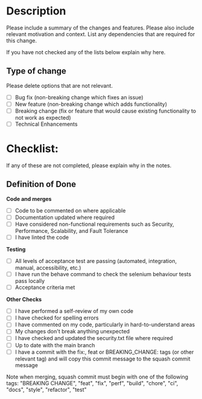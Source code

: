 # Description

Please include a summary of the changes and features. Please also include relevant motivation and context. List any dependencies that are required for this change.

If you have not checked any of the lists below explain why here.

## Type of change

Please delete options that are not relevant.

- [ ] Bug fix (non-breaking change which fixes an issue)
- [ ] New feature (non-breaking change which adds functionality)
- [ ] Breaking change (fix or feature that would cause existing functionality to not work as expected)
- [ ] Technical Enhancements

# Checklist:

If any of these are not completed, please explain why in the notes.

## **Definition of Done**
**Code and merges**

- [ ] Code to be commented on where applicable 
- [ ] Documentation updated where required 
- [ ] Have considered non-functional requirements such as Security, Performance, Scalability, and Fault Tolerance
- [ ] I have linted the code

**Testing**

- [ ] All levels of acceptance test are passing (automated, integration, manual, accessibility, etc.)
- [ ] I have run the behave command to check the selenium behaviour tests pass locally
- [ ] Acceptance criteria met

**Other Checks**
- [ ] I have performed a self-review of my own code
- [ ] I have checked for spelling errors
- [ ] I have commented on my code, particularly in hard-to-understand areas
- [ ] My changes don't break anything unexpected
- [ ] I have checked and updated the security.txt file where required
- [ ] Up to date with the main branch
- [ ] I have a commit with the fix:, feat or BREAKING_CHANGE: tags (or other relevant tag) and will copy this commit message to the squash
commit message

Note when merging, squash commit must begin with one of the following tags:
"BREAKING CHANGE", "feat", "fix", "perf", "build", "chore", "ci", "docs", "style", "refactor", "test"
